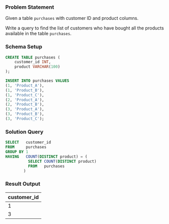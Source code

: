 ### Problem Statement

Given a table `purchases` with customer ID and product columns.

Write a query to find the list of customers who have bought all the products available in the table `purchases`.



### Schema Setup

```sql
CREATE TABLE purchases (
    customer_id INT,
    product VARCHAR(100)
);

INSERT INTO purchases VALUES
(1, 'Product_A'),
(1, 'Product_B'),
(1, 'Product_C'),
(2, 'Product_A'),
(2, 'Product_B'),
(3, 'Product_A'),
(3, 'Product_B'),
(3, 'Product_C');
```



### Solution Query


```sql
SELECT   customer_id
FROM     purchases
GROUP BY 1
HAVING   COUNT(DISTINCT product) = (
          SELECT COUNT(DISTINCT product)
          FROM   purchases
   		)
```


### Result Output

customer_id |
--|
1  |
3  | 






